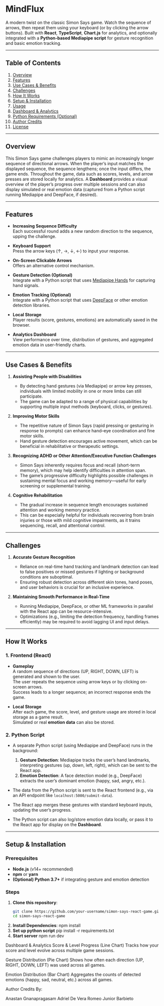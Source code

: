 # **MindFlux**

A modern twist on the classic Simon Says game. Watch the sequence of arrows, then repeat them using your keyboard (or by clicking the arrow buttons). Built with **React**, **TypeScript**, **Chart.js** for analytics, and optionally integrated with a **Python-based Mediapipe script** for gesture recognition and basic emotion tracking.

---

## Table of Contents

1. [Overview](#overview)  
2. [Features](#features)  
3. [Use Cases & Benefits](#use-cases--benefits)  
4. [Challenges](#challenges)  
5. [How It Works](#how-it-works)  
6. [Setup & Installation](#setup--installation)  
7. [Usage](#usage)  
8. [Dashboard & Analytics](#dashboard--analytics)  
9. [Python Requirements (Optional)](#python-requirements-optional)  
10. [Author Credits](#author-credits)  
11. [License](#license)

---

## Overview

This Simon Says game challenges players to mimic an increasingly longer sequence of directional arrows. When the player’s input matches the displayed sequence, the sequence lengthens; once the input differs, the game ends. Throughout the game, data such as scores, levels, and arrow presses are stored locally for analytics. A **Dashboard** provides a visual overview of the player’s progress over multiple sessions and can also display simulated or real emotion data (captured from a Python script running Mediapipe and DeepFace, if desired).

---

## Features

- **Increasing Sequence Difficulty**  
  Each successful round adds a new random direction to the sequence, upping the challenge.

- **Keyboard Support**  
  Press the arrow keys (↑, →, ↓, ←) to input your response.

- **On-Screen Clickable Arrows**  
  Offers an alternative control mechanism.

- **Gesture Detection (Optional)**  
  Integrate with a Python script that uses [Mediapipe Hands](https://developers.google.com/mediapipe/solutions/vision/hand_landmarker) for capturing hand signals.

- **Emotion Tracking (Optional)**  
  Integrate with a Python script that uses [DeepFace](https://github.com/serengil/deepface) or other emotion detection libraries.

- **Local Storage**  
  Player results (score, gestures, emotions) are automatically saved in the browser.

- **Analytics Dashboard**  
  View performance over time, distribution of gestures, and aggregated emotion data in user-friendly charts.

---

## Use Cases & Benefits

1. **Assisting People with Disabilities**  
   - By detecting hand gestures (via Mediapipe) or arrow key presses, individuals with limited mobility in one or more limbs can still participate.  
   - The game can be adapted to a range of physical capabilities by supporting multiple input methods (keyboard, clicks, or gestures).

2. **Improving Motor Skills**  
   - The repetitive nature of Simon Says (rapid pressing or gesturing in response to prompts) can enhance hand–eye coordination and fine motor skills.  
   - Hand gesture detection encourages active movement, which can be beneficial in rehabilitative or therapeutic settings.

3. **Recognizing ADHD or Other Attention/Executive Function Challenges**  
   - Simon Says inherently requires focus and recall (short-term memory), which may help identify difficulties in attention span.  
   - The game’s progressive difficulty highlights possible challenges in sustaining mental focus and working memory—useful for early screening or supplemental training.

4. **Cognitive Rehabilitation**  
   - The gradual increase in sequence length encourages sustained attention and working memory practice.  
   - This can be especially helpful for individuals recovering from brain injuries or those with mild cognitive impairments, as it trains sequencing, recall, and attentional control.

---

## Challenges

1. **Accurate Gesture Recognition**  
   - Reliance on real-time hand tracking and landmark detection can lead to false positives or missed gestures if lighting or background conditions are suboptimal.  
   - Ensuring robust detection across different skin tones, hand poses, and user behaviors is crucial for an inclusive experience.

2. **Maintaining Smooth Performance in Real-Time**  
   - Running Mediapipe, DeepFace, or other ML frameworks in parallel with the React app can be resource-intensive.  
   - Optimizations (e.g., limiting the detection frequency, handling frames efficiently) may be required to avoid lagging UI and input delays.

---

## How It Works

### 1. Frontend (React)

- **Gameplay**  
  A random sequence of directions (UP, RIGHT, DOWN, LEFT) is generated and shown to the user.  
  The user repeats the sequence using arrow keys or by clicking on-screen arrows.  
  Success leads to a longer sequence; an incorrect response ends the game.

- **Local Storage**  
  After each game, the score, level, and gesture usage are stored in local storage as a game result.  
  Simulated or real **emotion data** can also be stored.

### 2. Python Script 

- A separate Python script (using Mediapipe and DeepFace) runs in the background:  
  1. **Gesture Detection**: Mediapipe tracks the user’s hand landmarks, interpreting gestures (up, down, left, right), which can be sent to the React app.  
  2. **Emotion Detection**: A face detection model (e.g., DeepFace) extracts the user’s dominant emotion (happy, sad, angry, etc.).

- The data from the Python script is sent to the React frontend (e.g., via an API endpoint like `localhost:5000/submit-data`).  
- The React app merges these gestures with standard keyboard inputs, updating the user’s progress.  
- The Python script can also log/store emotion data locally, or pass it to the React app for display on the **Dashboard**.

---

## Setup & Installation

### Prerequisites

- **Node.js** (v14+ recommended)  
- **npm** or **yarn**  
- **(Optional) Python 3.7+** if integrating gesture and emotion detection

### Steps

1. **Clone this repository**:
   ```bash
   git clone https://github.com/your-username/simon-says-react-game.git
   cd simon-says-react-game
2. **Install Dependencies**:
   npm install
3. **Set up python script**
   pip install -r requirements.txt
4. **Start server**
   npm run dev

Dashboard & Analytics
Score & Level Progress (Line Chart)
Tracks how your score and level evolve across multiple game sessions.

Gesture Distribution (Pie Chart)
Shows how often each direction (UP, RIGHT, DOWN, LEFT) was used across all games.

Emotion Distribution (Bar Chart)
Aggregates the counts of detected emotions (happy, sad, neutral, etc.) across all games.

Author Credits
By:

Anastan Gnanapragasam
Adriel De Vera
Romeo Junior Barbieto
